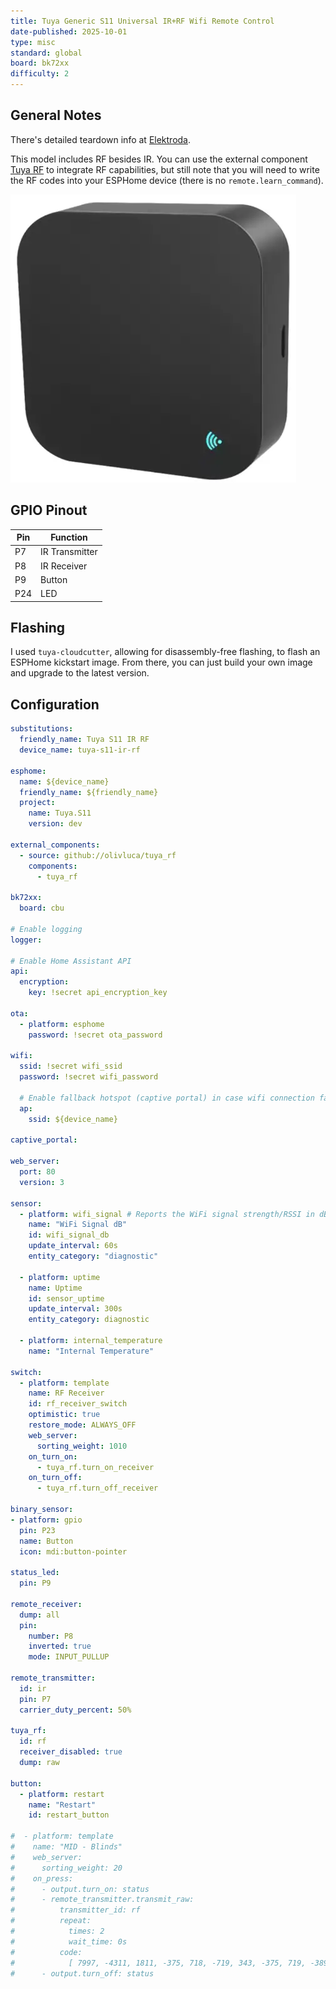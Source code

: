 ```yaml
---
title: Tuya Generic S11 Universal IR+RF Wifi Remote Control
date-published: 2025-10-01
type: misc
standard: global
board: bk72xx
difficulty: 2
---
```


## General Notes

There's detailed teardown info at [Elektroda](https://www.elektroda.com/rtvforum/topic3983995.html).

This model includes RF besides IR.
You can use the external component [Tuya RF](https://github.com/olivluca/tuya_rf) to integrate RF capabilities,
but still note that you will need to write the RF codes into your ESPHome device (there is no `remote.learn_command`).

![S11](S11.png)

## GPIO Pinout

| Pin | Function      |
| --- | ------------- |
| P7  | IR Transmitter|
| P8  | IR Receiver   |
| P9  | Button        |
| P24 | LED           |

## Flashing

I used ``tuya-cloudcutter``, allowing for disassembly-free flashing, to flash an ESPHome kickstart image.
From there, you can just build your own image and upgrade to the latest version.

## Configuration

```yaml
substitutions:
  friendly_name: Tuya S11 IR RF
  device_name: tuya-s11-ir-rf

esphome:
  name: ${device_name}
  friendly_name: ${friendly_name}
  project:
    name: Tuya.S11
    version: dev

external_components:
  - source: github://olivluca/tuya_rf
    components:
      - tuya_rf

bk72xx:
  board: cbu

# Enable logging
logger:

# Enable Home Assistant API
api:
  encryption:
    key: !secret api_encryption_key

ota:
  - platform: esphome
    password: !secret ota_password

wifi:
  ssid: !secret wifi_ssid
  password: !secret wifi_password

  # Enable fallback hotspot (captive portal) in case wifi connection fails
  ap:
    ssid: ${device_name}

captive_portal:

web_server:
  port: 80
  version: 3

sensor:
  - platform: wifi_signal # Reports the WiFi signal strength/RSSI in dB
    name: "WiFi Signal dB"
    id: wifi_signal_db
    update_interval: 60s
    entity_category: "diagnostic"

  - platform: uptime
    name: Uptime
    id: sensor_uptime
    update_interval: 300s
    entity_category: diagnostic

  - platform: internal_temperature
    name: "Internal Temperature"

switch:
  - platform: template
    name: RF Receiver
    id: rf_receiver_switch
    optimistic: true
    restore_mode: ALWAYS_OFF
    web_server:
      sorting_weight: 1010
    on_turn_on:
      - tuya_rf.turn_on_receiver
    on_turn_off:
      - tuya_rf.turn_off_receiver

binary_sensor:
- platform: gpio
  pin: P23
  name: Button
  icon: mdi:button-pointer

status_led:
  pin: P9

remote_receiver:
  dump: all
  pin:
    number: P8
    inverted: true
    mode: INPUT_PULLUP

remote_transmitter:
  id: ir
  pin: P7
  carrier_duty_percent: 50%

tuya_rf:
  id: rf
  receiver_disabled: true
  dump: raw

button:
  - platform: restart
    name: "Restart"
    id: restart_button

#  - platform: template
#    name: "MID - Blinds"
#    web_server:
#      sorting_weight: 20
#    on_press:
#      - output.turn_on: status
#      - remote_transmitter.transmit_raw:
#          transmitter_id: rf
#          repeat:
#            times: 2
#            wait_time: 0s
#          code:
#            [ 7997, -4311, 1811, -375, 718, -719, 343, -375, 719, -389, 711, -374, 712, -375, 687, -750, 344, -749, 312, -750, 344, -749, 344, -750, 343, -719, 375, -718, 375, -343, 719, -718, 375, -719, 374, -375, 687, -407, 687, -374, 719, -375, 687, -406, 687, -2905, 375, -344, 749, -344, 718, -375, 719, -374, 688, -406, 687, -749, 344, -375, 720, -717, 343, -375, 719, -749, 375, -344, 718, -719, 375, -343, 750, -687, 406, -344, 718, -719 ]
#      - output.turn_off: status
```
